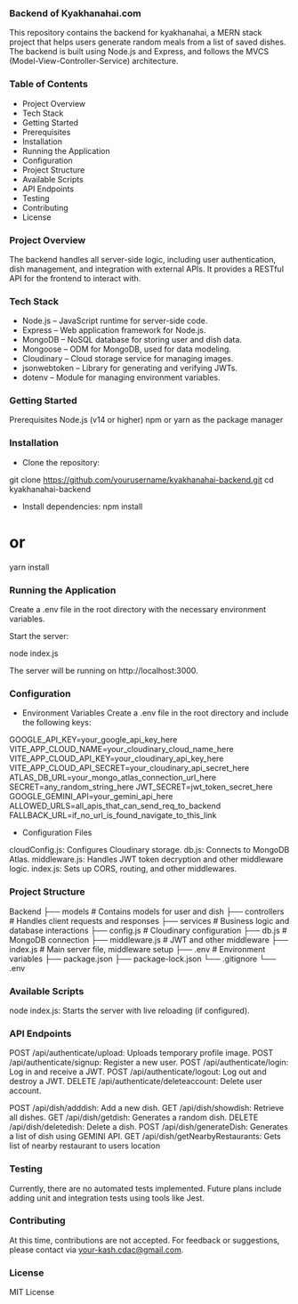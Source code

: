 ### Backend of Kyakhanahai.com

This repository contains the backend for kyakhanahai, a MERN stack project that helps users generate random meals from a list of saved dishes. The backend is built using Node.js and Express, and follows the MVCS (Model-View-Controller-Service) architecture.

### Table of Contents

- Project Overview
- Tech Stack
- Getting Started
- Prerequisites
- Installation
- Running the Application
- Configuration
- Project Structure
- Available Scripts
- API Endpoints
- Testing
- Contributing
- License

### Project Overview

The backend handles all server-side logic, including user authentication, dish management, and integration with external APIs. It provides a RESTful API for the frontend to interact with.

### Tech Stack

- Node.js – JavaScript runtime for server-side code.
- Express – Web application framework for Node.js.
- MongoDB – NoSQL database for storing user and dish data.
- Mongoose – ODM for MongoDB, used for data modeling.
- Cloudinary – Cloud storage service for managing images.
- jsonwebtoken – Library for generating and verifying JWTs.
- dotenv – Module for managing environment variables.

### Getting Started

Prerequisites
Node.js (v14 or higher)
npm or yarn as the package manager

### Installation

- Clone the repository:

git clone https://github.com/yourusername/kyakhanahai-backend.git
cd kyakhanahai-backend

- Install dependencies:
  npm install

# or

yarn install

### Running the Application

Create a .env file in the root directory with the necessary environment variables.

Start the server:

node index.js

The server will be running on http://localhost:3000.

### Configuration

- Environment Variables
  Create a .env file in the root directory and include the following keys:

GOOGLE_API_KEY=your_google_api_key_here
VITE_APP_CLOUD_NAME=your_cloudinary_cloud_name_here
VITE_APP_CLOUD_API_KEY=your_cloudinary_api_key_here
VITE_APP_CLOUD_API_SECRET=your_cloudinary_api_secret_here
ATLAS_DB_URL=your_mongo_atlas_connection_url_here
SECRET=any_random_string_here
JWT_SECRET=jwt_token_secret_here
GOOGLE_GEMINI_API=your_gemini_api_here
ALLOWED_URLS=all_apis_that_can_send_req_to_backend
FALLBACK_URL=if_no_url_is_found_navigate_to_this_link

- Configuration Files

cloudConfig.js: Configures Cloudinary storage.
db.js: Connects to MongoDB Atlas.
middleware.js: Handles JWT token decryption and other middleware logic.
index.js: Sets up CORS, routing, and other middlewares.

### Project Structure

Backend
├── models # Contains models for user and dish
├── controllers # Handles client requests and responses
├── services # Business logic and database interactions
├── config.js # Cloudinary configuration
├── db.js # MongoDB connection
├── middleware.js # JWT and other middleware
├── index.js # Main server file, middleware setup
├── .env # Environment variables
├── package.json
├── package-lock.json
└── .gitignore
└── .env

### Available Scripts

node index.js: Starts the server with live reloading (if configured).

### API Endpoints

POST /api/authenticate/upload: Uploads temporary profile image.
POST /api/authenticate/signup: Register a new user.
POST /api/authenticate/login: Log in and receive a JWT.
POST /api/authenticate/logout: Log out and destroy a JWT.
DELETE /api/authenticate/deleteaccount: Delete user account.

POST /api/dish/adddish: Add a new dish.
GET /api/dish/showdish: Retrieve all dishes.
GET /api/dish/getdish: Generates a random dish.
DELETE /api/dish/deletedish: Delete a dish.
POST /api/dish/generateDish: Generates a list of dish using GEMINI API.
GET /api/dish/getNearbyRestaurants: Gets list of nearby restaurant to users location

### Testing

Currently, there are no automated tests implemented. Future plans include adding unit and integration tests using tools like Jest.

### Contributing

At this time, contributions are not accepted. For feedback or suggestions, please contact via your-kash.cdac@gmail.com.

### License

MIT License
